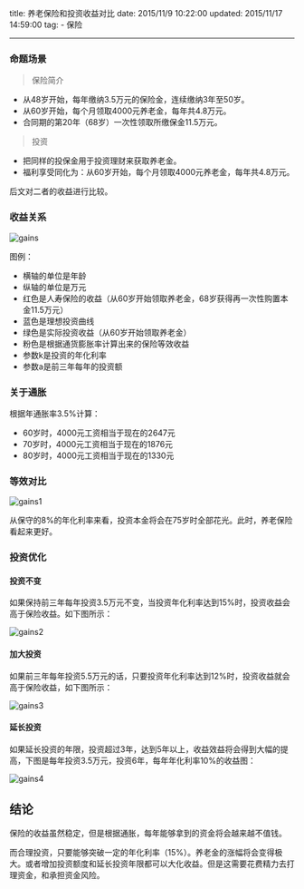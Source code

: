 title: 养老保险和投资收益对比
date: 2015/11/9 10:22:00
updated: 2015/11/17 14:59:00
tag:
	- 保险

---

### 命题场景

> 保险简介

- 从48岁开始，每年缴纳3.5万元的保险金，连续缴纳3年至50岁。
- 从60岁开始，每个月领取4000元养老金，每年共4.8万元。
- 合同期的第20年（68岁）一次性领取所缴保金11.5万元。

> 投资

- 把同样的投保金用于投资理财来获取养老金。
- 福利享受同化为：从60岁开始，每个月领取4000元养老金，每年共4.8万元。

后文对二者的收益进行比较。

<!--more-->

### 收益关系

![gains](http://data.kchen.cc/img-gains.gif-480.jpg)

图例：
- 横轴的单位是年龄
- 纵轴的单位是万元
- 红色是人寿保险的收益（从60岁开始领取养老金，68岁获得再一次性购置本金11.5万元）
- 蓝色是理想投资曲线
- 绿色是实际投资收益（从60岁开始领取养老金）
- 粉色是根据通货膨胀率计算出来的保险等效收益
- 参数k是投资的年化利率
- 参数a是前三年每年的投资额

### 关于通胀

根据年通胀率3.5%计算：

- 60岁时，4000元工资相当于现在的2647元
- 70岁时，4000元工资相当于现在的1876元
- 80岁时，4000元工资相当于现在的1330元

### 等效对比

![gains1](http://data.kchen.cc/img-gains1.png-480.jpg)

从保守的8%的年化利率来看，投资本金将会在75岁时全部花光。此时，养老保险看起来更好。

### 投资优化

#### 投资不变

如果保持前三年每年投资3.5万元不变，当投资年化利率达到15%时，投资收益会高于保险收益。如下图所示：

![gains2](http://data.kchen.cc/img-gains2.png-480.jpg)

#### 加大投资

如果前三年每年投资5.5万元的话，只要投资年化利率达到12%时，投资收益就会高于保险收益，如下图所示：

![gains3](http://data.kchen.cc/img-gains3.png-480.jpg)

#### 延长投资

如果延长投资的年限，投资超过3年，达到5年以上，收益效益将会得到大幅的提高，下图是每年投资3.5万元，投资6年，每年年化利率10%的收益图：

![gains4](http://data.kchen.cc/img-gains4.png-480.jpg)

## 结论

保险的收益虽然稳定，但是根据通胀，每年能够拿到的资金将会越来越不值钱。

而合理投资，只要能够突破一定的年化利率（15%）。养老金的涨幅将会变得极大。或者增加投资额度和延长投资年限都可以大化收益。但是这需要花费精力去打理资金，和承担资金风险。